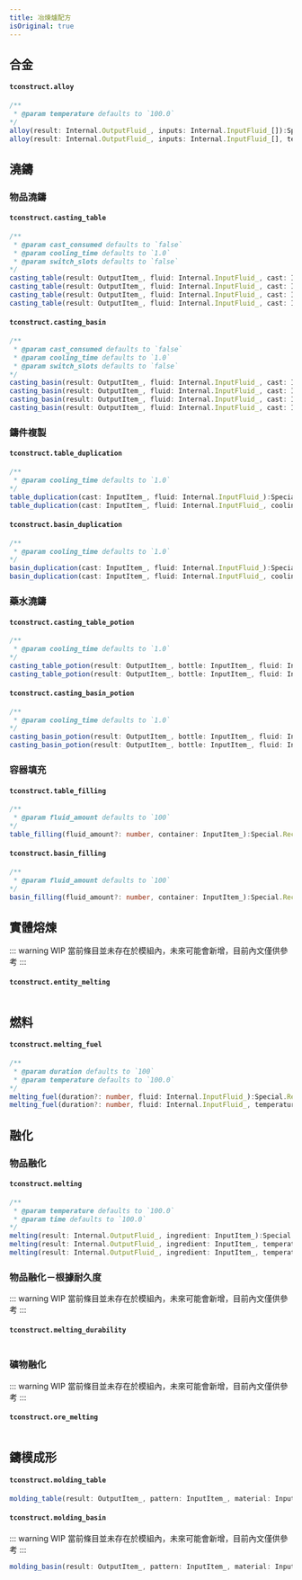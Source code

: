 ```yaml
---
title: 冶煉爐配方
isOriginal: true
---
```


## 合金

#### `tconstruct.alloy`

```ts
/**
 * @param temperature defaults to `100.0`
*/
alloy(result: Internal.OutputFluid_, inputs: Internal.InputFluid_[]):Special.Recipes.AlloyTconstruct
alloy(result: Internal.OutputFluid_, inputs: Internal.InputFluid_[], temperature?: number):Special.Recipes.AlloyTconstruct
```

## 澆鑄

### 物品澆鑄

#### `tconstruct.casting_table`

```ts
/**
 * @param cast_consumed defaults to `false`
 * @param cooling_time defaults to `1.0`
 * @param switch_slots defaults to `false`
*/
casting_table(result: OutputItem_, fluid: Internal.InputFluid_, cast: InputItem_):Special.Recipes.CastingTableTconstruct
casting_table(result: OutputItem_, fluid: Internal.InputFluid_, cast: InputItem_, cast_consumed?: boolean):Special.Recipes.CastingTableTconstruct
casting_table(result: OutputItem_, fluid: Internal.InputFluid_, cast: InputItem_, cast_consumed?: boolean, cooling_time?: number):Special.Recipes.CastingTableTconstruct
casting_table(result: OutputItem_, fluid: Internal.InputFluid_, cast: InputItem_, cast_consumed?: boolean, cooling_time?: number, switch_slots?: boolean):Special.Recipes.CastingTableTconstruct
```

#### `tconstruct.casting_basin`

```ts
/**
 * @param cast_consumed defaults to `false`
 * @param cooling_time defaults to `1.0`
 * @param switch_slots defaults to `false`
*/
casting_basin(result: OutputItem_, fluid: Internal.InputFluid_, cast: InputItem_):Special.Recipes.CastingTableTconstruct
casting_basin(result: OutputItem_, fluid: Internal.InputFluid_, cast: InputItem_, cast_consumed?: boolean):Special.Recipes.CastingTableTconstruct
casting_basin(result: OutputItem_, fluid: Internal.InputFluid_, cast: InputItem_, cast_consumed?: boolean, cooling_time?: number):Special.Recipes.CastingTableTconstruct
casting_basin(result: OutputItem_, fluid: Internal.InputFluid_, cast: InputItem_, cast_consumed?: boolean, cooling_time?: number, switch_slots?: boolean):Special.Recipes.CastingTableTconstruct
```

### 鑄件複製

#### `tconstruct.table_duplication`

```ts
/**
 * @param cooling_time defaults to `1.0`
*/
table_duplication(cast: InputItem_, fluid: Internal.InputFluid_):Special.Recipes.BasinDuplicationTconstruct
table_duplication(cast: InputItem_, fluid: Internal.InputFluid_, cooling_time?: number):Special.Recipes.BasinDuplicationTconstruct
```

#### `tconstruct.basin_duplication`

```ts
/**
 * @param cooling_time defaults to `1.0`
*/
basin_duplication(cast: InputItem_, fluid: Internal.InputFluid_):Special.Recipes.BasinDuplicationTconstruct
basin_duplication(cast: InputItem_, fluid: Internal.InputFluid_, cooling_time?: number):Special.Recipes.BasinDuplicationTconstruct
```

### 藥水澆鑄

#### `tconstruct.casting_table_potion`

```ts
/**
 * @param cooling_time defaults to `1.0`
*/
casting_table_potion(result: OutputItem_, bottle: InputItem_, fluid: Internal.InputFluid_):Special.Recipes.CastingTablePotionTconstruct
casting_table_potion(result: OutputItem_, bottle: InputItem_, fluid: Internal.InputFluid_, cooling_time?: number):Special.Recipes.CastingTablePotionTconstruct
```

#### `tconstruct.casting_basin_potion`

```ts
/**
 * @param cooling_time defaults to `1.0`
*/
casting_basin_potion(result: OutputItem_, bottle: InputItem_, fluid: Internal.InputFluid_):Special.Recipes.CastingBasinPotionTconstruct
casting_basin_potion(result: OutputItem_, bottle: InputItem_, fluid: Internal.InputFluid_, cooling_time?: number):Special.Recipes.CastingBasinPotionTconstruct
```

### 容器填充

#### `tconstruct.table_filling`

```ts
/**
 * @param fluid_amount defaults to `100`
*/
table_filling(fluid_amount?: number, container: InputItem_):Special.Recipes.TableFillingTconstruct
```

#### `tconstruct.basin_filling`

```ts
/**
 * @param fluid_amount defaults to `100`
*/
basin_filling(fluid_amount?: number, container: InputItem_):Special.Recipes.BasinFillingTconstruct
```

## 實體熔煉

::: warning WIP
當前條目並未存在於模組內，未來可能會新增，目前內文僅供參考
:::

#### `tconstruct.entity_melting`

```ts

```

## 燃料

#### `tconstruct.melting_fuel`

```ts
/**
 * @param duration defaults to `100`
 * @param temperature defaults to `100.0`
*/
melting_fuel(duration?: number, fluid: Internal.InputFluid_):Special.Recipes.MeltingFuelTconstruct
melting_fuel(duration?: number, fluid: Internal.InputFluid_, temperature?: number):Special.Recipes.MeltingFuelTconstruct
```

## 融化

### 物品融化

#### `tconstruct.melting`

```ts
/**
 * @param temperature defaults to `100.0`
 * @param time defaults to `100.0`
*/
melting(result: Internal.OutputFluid_, ingredient: InputItem_):Special.Recipes.MeltingTconstruct
melting(result: Internal.OutputFluid_, ingredient: InputItem_, temperature?: number):Special.Recipes.MeltingTconstruct
melting(result: Internal.OutputFluid_, ingredient: InputItem_, temperature?: number, time?: number):Special.Recipes.MeltingTconstruct
```

### 物品融化－根據耐久度

::: warning WIP
當前條目並未存在於模組內，未來可能會新增，目前內文僅供參考
:::

#### `tconstruct.melting_durability`

```ts

```

### 礦物融化

::: warning WIP
當前條目並未存在於模組內，未來可能會新增，目前內文僅供參考
:::

#### `tconstruct.ore_melting`

```ts

```

## 鑄模成形

#### `tconstruct.molding_table`

```ts
molding_table(result: OutputItem_, pattern: InputItem_, material: InputItem_):Special.Recipes.MoldingTableTconstruct
```

#### `tconstruct.molding_basin`

::: warning WIP
當前條目並未存在於模組內，未來可能會新增，目前內文僅供參考
:::

```ts
molding_basin(result: OutputItem_, pattern: InputItem_, material: InputItem_):Special.Recipes.MoldingTableTconstruct
```
